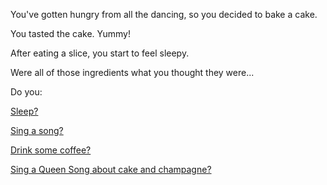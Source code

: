 You've gotten hungry from all the dancing, so you decided to bake a cake.

You tasted the cake. Yummy!

After eating a slice, you start to feel sleepy.

Were all of those ingredients what you thought they were...

Do you:

[Sleep?](../../sleep/marshmallow.md)

[Sing a song?](../../sing-song/sing.md)

[Drink some coffee?](../../coffee/coffee.md)

[Sing a Queen Song about cake and champagne?](../../music/add_music.md)
